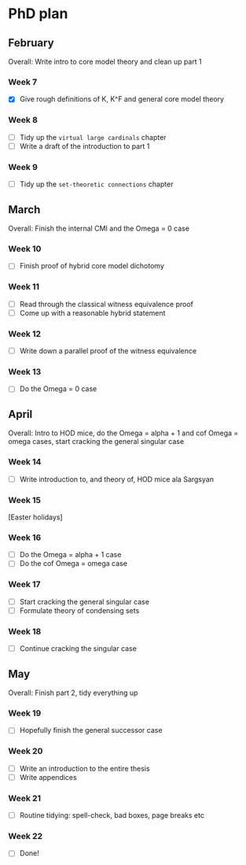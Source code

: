 # PhD plan

## February
Overall: Write intro to core model theory and clean up part 1

### Week 7
- [x] Give rough definitions of K, K^F and general core model theory

### Week 8
- [ ] Tidy up the `virtual large cardinals` chapter
- [ ] Write a draft of the introduction to part 1

### Week 9
- [ ] Tidy up the `set-theoretic connections` chapter


## March
Overall: Finish the internal CMI and the Omega = 0 case

### Week 10
- [ ] Finish proof of hybrid core model dichotomy

### Week 11
- [ ] Read through the classical witness equivalence proof
- [ ] Come up with a reasonable hybrid statement 

### Week 12
- [ ] Write down a parallel proof of the witness equivalence

### Week 13
- [ ] Do the Omega = 0 case


## April
Overall: Intro to HOD mice, do the Omega = alpha + 1 and cof Omega = omega cases, start cracking the general singular case

### Week 14
- [ ] Write introduction to, and theory of, HOD mice ala Sargsyan

### Week 15
[Easter holidays]

### Week 16
- [ ] Do the Omega = alpha + 1 case
- [ ] Do the cof Omega = omega case

### Week 17
- [ ] Start cracking the general singular case
- [ ] Formulate theory of condensing sets

### Week 18
- [ ] Continue cracking the singular case


## May
Overall: Finish part 2, tidy everything up

### Week 19
- [ ] Hopefully finish the general successor case

### Week 20
- [ ] Write an introduction to the entire thesis
- [ ] Write appendices

### Week 21
- [ ] Routine tidying: spell-check, bad boxes, page breaks etc

### Week 22
- [ ] Done!
